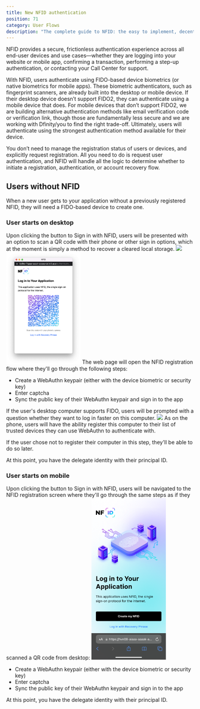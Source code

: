 ```yaml
---
title: New NFID authentication
position: 71
category: User Flows
description: "The complete guide to NFID: the easy to implement, decentralized one-touch MFA and authorization platform."
---
```


NFID provides a secure, frictionless authentication experience across all end-user devices and use cases—whether they are logging into your website or mobile app, confirming a transaction, performing a step-up authentication, or contacting your Call Center for support.

With NFID, users authenticate using FIDO-based device biometrics (or native biometrics for mobile apps). These biometric authenticators, such as fingerprint scanners, are already built into the desktop or mobile device. If their desktop device doesn’t support FIDO2, they can authenticate using a mobile device that does. For mobile devices that don’t support FIDO2, we are building alternative authentication methods like email verification code or verification link, though those are fundamentally less secure and we are working with Dfinity/you to find the right trade-off. Ultimately, users will authenticate using the strongest authentication method available for their device.

You don’t need to manage the registration status of users or devices, and explicitly request registration. All you need to do is request user authentication, and NFID will handle all the logic to determine whether to initiate a registration, authentication, or account recovery flow.

## Users without NFID
When a new user gets to your application without a previously registered NFID, they will need a FIDO-based device to create one.

### User starts on desktop
Upon clicking the button to Sign in with NFID, users will be presented with an option to scan a QR code with their phone or other sign in options, which at the moment is simply a method to recover a cleared local storage.
<img src="sign-in-options.png" style="width:200px;margin:auto;"></img>
<img src="qr-code-desktop.png" style="width:200px;margin:auto;"></img>
The web page will open the NFID registration flow where they'll go through the following steps:
- Create a WebAuthn keypair (either with the device biometric or security key)
- Enter captcha
- Sync the public key of their WebAuthn keypair and sign in to the app

If the user's desktop computer supports FIDO, users will be prompted with a question whether they want to log in faster on this computer.
<img src="sign-in-faster.png" style="width:200px;margin:auto;"></img>
As on the phone, users will have the ability register this computer to their list of trusted devices they can use WebAuthn to authenticate with.

If the user chose not to register their computer in this step, they'll be able to do so later.

At this point, you have the delegate identity with their principal ID.

### User starts on mobile
Upon clicking the button to Sign in with NFID, users will be navigated to the NFID registration screen where they'll go through the same steps as if they scanned a QR code from desktop:
<img src="unknown-mobile.png" style="width:200px;margin:auto;"></img>
- Create a WebAuthn keypair (either with the device biometric or security key)
- Enter captcha
- Sync the public key of their WebAuthn keypair and sign in to the app

At this point, you have the delegate identity with their principal ID.